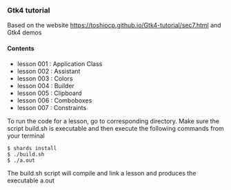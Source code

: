 ### Gtk4 tutorial

Based on the website https://toshiocp.github.io/Gtk4-tutorial/sec7.html
and Gtk4 demos

#### Contents
- lesson 001 : Application Class
- lesson 002 : Assistant
- lesson 003 : Colors
- lesson 004 : Builder
- lesson 005 : Clipboard
- lesson 006 : Comboboxes
- lesson 007 : Constraints

To run the code for a lesson, go to
corresponding directory. Make sure
the script build.sh is executable and then
execute the following commands from
your terminal

````
$ shards install
$ ./build.sh
$ ./a.out
````

The build.sh script will compile and link a lesson
and produces the executable a.out
